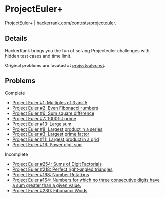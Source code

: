 # ProjectEuler+
ProjectEuler+ | [hackerrank.com/contests/projecteuler](https://www.hackerrank.com/contests/projecteuler).

## Details
HackerRank brings you the fun of solving Projecteuler challenges with hidden test cases and time limit.

Original problems are located at [projecteuler.net](https://projecteuler.net/).

## Problems
Complete
- [Project Euler #1: Multiples of 3 and 5](https://www.hackerrank.com/contests/projecteuler/challenges/euler001/problem)
- [Project Euler #2: Even Fibonacci numbers](https://www.hackerrank.com/contests/projecteuler/challenges/euler002/problem)
- [Project Euler #6: Sum square difference](https://www.hackerrank.com/contests/projecteuler/challenges/euler006/problem)
- [Project Euler #7: 10001st prime](https://www.hackerrank.com/contests/projecteuler/challenges/euler007/problem)
- [Project Euler #13: Large sum](https://www.hackerrank.com/contests/projecteuler/challenges/euler013/problem)
- [Project Euler #8: Largest product in a series](https://www.hackerrank.com/contests/projecteuler/challenges/euler008/problem)
- [Project Euler #3: Largest prime factor](https://www.hackerrank.com/contests/projecteuler/challenges/euler003/problem)
- [Project Euler #11: Largest product in a grid](https://www.hackerrank.com/contests/projecteuler/challenges/euler011/problem)
- [Project Euler #16: Power digit sum](https://www.hackerrank.com/contests/projecteuler/challenges/euler016/problem)

Incomplete
- [Project Euler #254: Sums of Digit Factorials](https://www.hackerrank.com/contests/projecteuler/challenges/euler254/problem)
- [Project Euler #218: Perfect right-angled triangles](https://www.hackerrank.com/contests/projecteuler/challenges/euler218/problem)
- [Project Euler #168: Number Rotations](https://www.hackerrank.com/contests/projecteuler/challenges/euler168/problem)
- [Project Euler #164: Numbers for which no three consecutive digits have a sum greater than a given value.](https://www.hackerrank.com/contests/projecteuler/challenges/euler164/problem)
- [Project Euler #230: Fibonacci Words](https://www.hackerrank.com/contests/projecteuler/challenges/euler230/problem)
